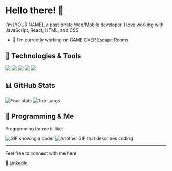 # Hello there! 👋

I'm [YOUR NAME], a passionate Web/Mobile developer. I love working with JavaScript, React, HTML, and CSS.
- 🔭 I’m currently working on GAME OVER Escape Rooms

## 🔧 Technologies & Tools

![](https://img.shields.io/badge/Code-JavaScript-yellow?style=flat-square&logo=javascript)
![](https://img.shields.io/badge/Code-React-blue?style=flat-square&logo=react)
![](https://img.shields.io/badge/Code-Java-red?style=flat-square&logo=java)
![](https://img.shields.io/badge/Code-HTML-orange?style=flat-square&logo=html5)
![](https://img.shields.io/badge/Code-CSS-blueviolet?style=flat-square&logo=css3)

## 📊 GitHub Stats

![Your stats](https://your-vercel-deployment-url/api?username=ApostolisNt&show_icons=true&theme=github_dark_dimmed)
![Top Langs](https://github-readme-stats.vercel.app/api/top-langs/?username=ApostolisNt&layout=compact&theme=github_dark_dimmed)

## 🎨 Programming & Me

Programming for me is like:

![GIF showing a coder](URL_TO_A_GIF)
![Another GIF that describes coding](URL_TO_ANOTHER_GIF)

---

Feel free to connect with me here:

👔 [LinkedIn]([YOUR_LINKEDIN_PROFILE_LINK](https://www.linkedin.com/in/apostolos-ntaskas-826444154/))

<!--
**ApostolisNt/ApostolisNt** is a ✨ _special_ ✨ repository because its `README.md` (this file) appears on your GitHub profile.

Here are some ideas to get you started:

- 🔭 I’m currently working on ...
- 🌱 I’m currently learning ...
- 👯 I’m looking to collaborate on ...
- 🤔 I’m looking for help with ...
- 💬 Ask me about ...
- 📫 How to reach me: ...
- 😄 Pronouns: ...
- ⚡ Fun fact: ...
-->
